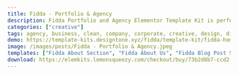 ```yaml
---
title: Fidda - Portfolio & Agency
description: Fidda Portfolio and Agency Elementor Template Kit is perfectly suitable for the digital studio, SEO, agency, consulting, start-up, and related business website. It has a purpose-oriented design, responsive layout, and special features like different Home pages, blog layouts, galleries, and services.
categories: ["creative"]
tags: agency, business, clean, company, corporate, creative, design, digital agency, portfolio, purple, red, seo, startup, studio
demo: https://template-kits.designtone.xyz/fidda/template-kit/fidda-home/
image: /images/posts/Fidda - Portfolio & Agency.jpeg
templates: ["Fidda About Section", "Fidda About Us", "Fidda Blog Post Section", "Fidda Brand Logo Section", "Fidda Contact Section", "Fidda Contact Us", "Fidda Counter Section", "Fidda Faq Section", "Fidda Faq", "Fidda Footer", "Fidda Header", "Fidda Hero 2 Section", "Fidda Hero Section", "Fidda Home 2", "Fidda Home", "Fidda Our Team", "Fidda Popup Video Section", "Fidda Portfolio Filter Section", "Fidda Portfolio Section", "Fidda Portfolio", "Fidda Progress Bar Section", "Fidda Services Section", "Fidda Services", "Fidda Single Portfolio", "Fidda Single Service", "Fidda Team Member Section", "Fidda Testimonial Section", "Global", "Mobile Menu", "Side Menu"]
download: https://elemkits.lemonsqueezy.com/checkout/buy/73b2d8b7-ccd2-414d-ad03-321bdae46f5b
---
```

